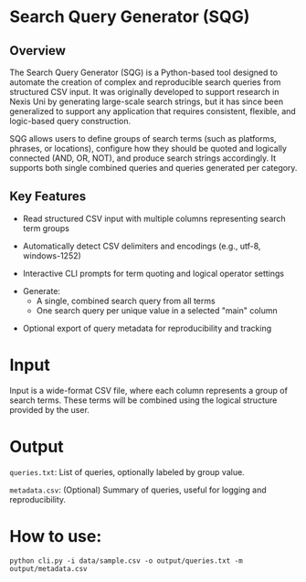 # Search Query Generator (SQG)
## Overview
The Search Query Generator (SQG) is a Python-based tool designed to automate the creation of complex and reproducible search queries from structured CSV input.
It was originally developed to support research in Nexis Uni by generating large-scale search strings, but it has since been generalized to support any application that requires consistent, flexible, and logic-based query construction.

SQG allows users to define groups of search terms (such as platforms, phrases, or locations), configure how they should be quoted and logically connected (AND, OR, NOT), and produce search strings accordingly.
It supports both single combined queries and queries generated per category.

## Key Features

 - Read structured CSV input with multiple columns representing search term groups

 - Automatically detect CSV delimiters and encodings (e.g., utf-8, windows-1252)

 - Interactive CLI prompts for term quoting and logical operator settings

 * Generate:
   - A single, combined search query from all terms
   - One search query per unique value in a selected "main" column
 - Optional export of query metadata for reproducibility and tracking

# Input
Input is a wide-format CSV file, where each column represents a group of search terms.
These terms will be combined using the logical structure provided by the user.
# Output
```queries.txt```: List of queries, optionally labeled by group value. 

```metadata.csv```: (Optional) Summary of queries, useful for logging and reproducibility.

# How to use:
```python cli.py -i data/sample.csv -o output/queries.txt -m output/metadata.csv```